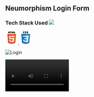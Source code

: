 ## Neumorphism Login Form

<h3> Tech Stack Used <img src = "https://media2.giphy.com/media/QssGEmpkyEOhBCb7e1/giphy.gif?cid=ecf05e47a0n3gi1bfqntqmob8g9aid1oyj2wr3ds3mg700bl&rid=giphy.gif" width = 32px> </h3>
<p align="left"> <a href="https://www.w3.org/html/" target="_blank"> <img src="https://raw.githubusercontent.com/devicons/devicon/master/icons/html5/html5-original-wordmark.svg" alt="html5" width="40" height="40"/> </a> <a href="https://www.w3schools.com/css/" target="_blank"> <img src="https://raw.githubusercontent.com/devicons/devicon/master/icons/css3/css3-original-wordmark.svg" alt="css3" width="40" height="40"/> </a>   </p>



![Login](https://user-images.githubusercontent.com/72568715/158640513-b79255ba-f430-4bba-9647-e162721462ab.PNG)



<video src = "https://user-images.githubusercontent.com/72568715/158638678-6a6dc31d-ba3e-485d-8ce4-53ec555effb8.mp4" width="200"> </video>



